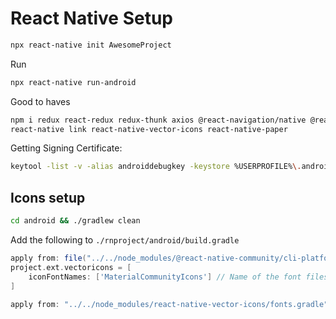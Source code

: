 # React Native Setup

```bash
npx react-native init AwesomeProject
```

Run

```bash
npx react-native run-android
```

Good to haves

```bash
npm i redux react-redux redux-thunk axios @react-navigation/native @react-navigation/stack react-native-gesture-handler react-native-reanimated react-native-screens react-native-safe-area-context @react-native-community/masked-view react-native-vector-icons
react-native link react-native-vector-icons react-native-paper
```

Getting Signing Certificate:

```bash
keytool -list -v -alias androiddebugkey -keystore %USERPROFILE%\.android\debug.keystore
```

## Icons setup

```bash
cd android && ./gradlew clean
```

Add the following to `./rnproject/android/build.gradle`

```gradle
apply from: file("../../node_modules/@react-native-community/cli-platform-android/native_modules.gradle"); applyNativeModulesAppBuildGradle(project)
project.ext.vectoricons = [
    iconFontNames: ['MaterialCommunityIcons'] // Name of the font files you want to copy
]

apply from: "../../node_modules/react-native-vector-icons/fonts.gradle"
```
